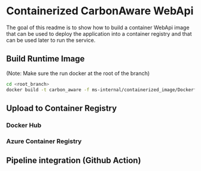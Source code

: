 # Containerized CarbonAware WebApi

The goal of this readme is to show how to build a container WebApi image that can be used to deploy the application into a container registry and that can be used later to run the service.

## Build Runtime Image

(Note: Make sure the run docker at the root of the branch)

```sh
cd <root_branch>
docker build -t carbon_aware -f ms-internal/containerized_image/Dockerfile .
```

## Upload to Container Registry

### Docker Hub


### Azure Container Registry


## Pipeline integration (Github Action)

